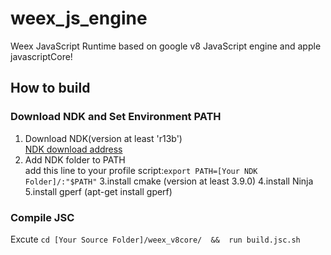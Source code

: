 # weex_js_engine
Weex JavaScript Runtime based on  google v8 JavaScript engine and apple javascriptCore!
 
## How to build
### Download NDK and Set Environment PATH  
1. Download NDK(version at least 'r13b')   
[NDK download address](http://developer.android.com/tools/sdk/ndk/index.html)
2. Add NDK folder to PATH   
add this line to your profile script:`export PATH=[Your NDK Folder]/:"$PATH"`
3.install cmake (version at least 3.9.0)
4.install Ninja
5.install gperf (apt-get install gperf)
### Compile JSC
Excute `cd [Your Source Folder]/weex_v8core/  &&  run build.jsc.sh`
 
